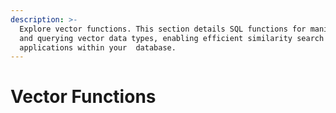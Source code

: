 ```yaml
---
description: >-
  Explore vector functions. This section details SQL functions for manipulating
  and querying vector data types, enabling efficient similarity search and AI/ML
  applications within your  database.
---
```


# Vector Functions

